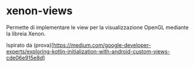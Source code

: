 # xenon-views

Permette di implementare le view per la visualizzazione OpenGL mediante la libreia Xenon.

Ispirato da (prova)[https://medium.com/google-developer-experts/exploring-kotlin-initialization-with-android-custom-views-cde06e915e8d]